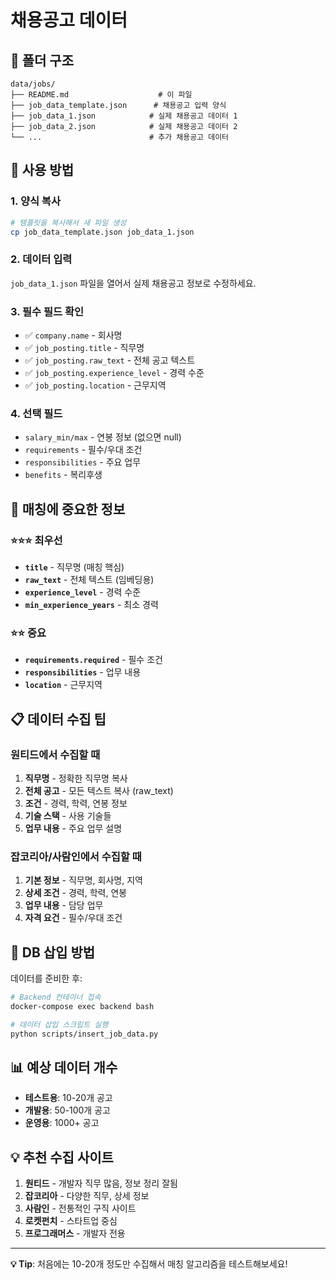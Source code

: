 # 채용공고 데이터

## 📁 폴더 구조

```
data/jobs/
├── README.md                    # 이 파일
├── job_data_template.json      # 채용공고 입력 양식
├── job_data_1.json            # 실제 채용공고 데이터 1
├── job_data_2.json            # 실제 채용공고 데이터 2
└── ...                        # 추가 채용공고 데이터
```

## 📝 사용 방법

### 1. 양식 복사
```bash
# 템플릿을 복사해서 새 파일 생성
cp job_data_template.json job_data_1.json
```

### 2. 데이터 입력
`job_data_1.json` 파일을 열어서 실제 채용공고 정보로 수정하세요.

### 3. 필수 필드 확인
- ✅ `company.name` - 회사명
- ✅ `job_posting.title` - 직무명
- ✅ `job_posting.raw_text` - 전체 공고 텍스트
- ✅ `job_posting.experience_level` - 경력 수준
- ✅ `job_posting.location` - 근무지역

### 4. 선택 필드
- `salary_min/max` - 연봉 정보 (없으면 null)
- `requirements` - 필수/우대 조건
- `responsibilities` - 주요 업무
- `benefits` - 복리후생

## 🎯 매칭에 중요한 정보

### ⭐⭐⭐ 최우선
- **`title`** - 직무명 (매칭 핵심)
- **`raw_text`** - 전체 텍스트 (임베딩용)
- **`experience_level`** - 경력 수준
- **`min_experience_years`** - 최소 경력

### ⭐⭐ 중요
- **`requirements.required`** - 필수 조건
- **`responsibilities`** - 업무 내용
- **`location`** - 근무지역

## 📋 데이터 수집 팁

### 원티드에서 수집할 때
1. **직무명** - 정확한 직무명 복사
2. **전체 공고** - 모든 텍스트 복사 (raw_text)
3. **조건** - 경력, 학력, 연봉 정보
4. **기술 스택** - 사용 기술들
5. **업무 내용** - 주요 업무 설명

### 잡코리아/사람인에서 수집할 때
1. **기본 정보** - 직무명, 회사명, 지역
2. **상세 조건** - 경력, 학력, 연봉
3. **업무 내용** - 담당 업무
4. **자격 요건** - 필수/우대 조건

## 🔄 DB 삽입 방법

데이터를 준비한 후:

```bash
# Backend 컨테이너 접속
docker-compose exec backend bash

# 데이터 삽입 스크립트 실행
python scripts/insert_job_data.py
```

## 📊 예상 데이터 개수

- **테스트용**: 10-20개 공고
- **개발용**: 50-100개 공고  
- **운영용**: 1000+ 공고

## 💡 추천 수집 사이트

1. **원티드** - 개발자 직무 많음, 정보 정리 잘됨
2. **잡코리아** - 다양한 직무, 상세 정보
3. **사람인** - 전통적인 구직 사이트
4. **로켓펀치** - 스타트업 중심
5. **프로그래머스** - 개발자 전용

---

**💡 Tip**: 처음에는 10-20개 정도만 수집해서 매칭 알고리즘을 테스트해보세요!

